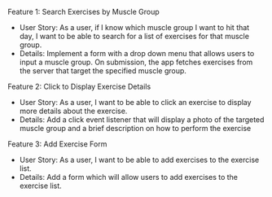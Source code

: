 Feature 1: Search Exercises by Muscle Group
  - User Story: As a user, if I know which muscle group I want to hit that day, I want to be able to search for a list of exercises for that muscle group.
  - Details: Implement a form with a drop down menu that allows users to input a muscle group. On submission, the  app fetches exercises from the server that target the specified muscle group.

Feature 2: Click to Display Exercise Details
 - User Story: As a user, I want to be able to click an exercise to display more details about the exercise.
 - Details: Add a click event listener that will display a photo of the targeted muscle group and a brief description on how to perform the exercise

Feature 3: Add Exercise Form
 - User Story: As a user, I want to be able to add exercises to the exercise list.
 - Details: Add a form which will allow users to add exercises to the exercise list.
